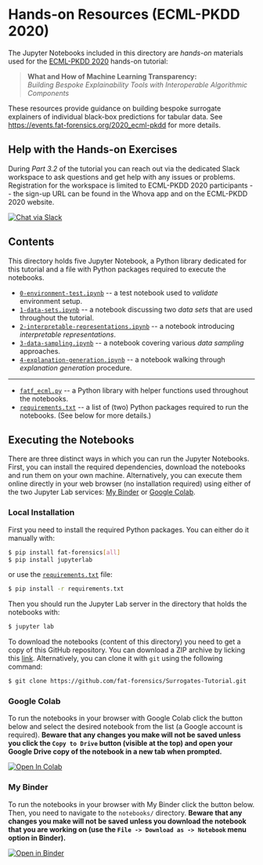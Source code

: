 # Hands-on Resources (ECML-PKDD 2020) #

The Jupyter Notebooks included in this directory are *hands-on* materials
used for the [ECML-PKDD 2020](https://ecmlpkdd2020.net/) hands-on tutorial:

> **What and How of Machine Learning Transparency:**  
  *Building Bespoke Explainability Tools with Interoperable Algorithmic
  Components*

These resources provide guidance on building bespoke surrogate explainers
of individual black-box predictions for tabular data.
See <https://events.fat-forensics.org/2020_ecml-pkdd> for more details.

## Help with the Hands-on Exercises ##

During *Part 3.2* of the tutorial you can reach out via the dedicated Slack
workspace to ask questions and get help with any issues or problems.
Registration for the workspace is limited to ECML-PKDD 2020 participants --
the sign-up URL can be found in the Whova app and on the ECML-PKDD 2020
website.

[![Chat via Slack](https://img.shields.io/badge/slack-FAT%20Forensics%20events-yellow.svg?logo=slack)](https://fatforensicsevents.slack.com/)

## Contents ##

This directory holds five Jupyter Notebook, a Python library dedicated for this
tutorial and a file with Python packages required to execute the notebooks.

* [`0-environment-test.ipynb`](0-environment-test.ipynb) -- a test notebook
  used to *validate* environment setup.
* [`1-data-sets.ipynb`](1-data-sets.ipynb) -- a notebook discussing two
  *data sets* that are used throughout the tutorial.
* [`2-interpretable-representations.ipynb`](2-interpretable-representations.ipynb)
  -- a notebook introducing *interpretable representations*.
* [`3-data-sampling.ipynb`](3-data-sampling.ipynb) -- a notebook covering
  various *data sampling* approaches.
* [`4-explanation-generation.ipynb`](4-explanation-generation.ipynb) -- a
  notebook walking through *explanation generation* procedure.

---

* [`fatf_ecml.py`](fatf_ecml.py) -- a Python library with helper functions used
  throughout the notebooks.
* [`requirements.txt`](requirements.txt) -- a list of (two) Python packages
  required to run the notebooks. (See below for more details.)

## Executing the Notebooks ##

There are three distinct ways in which you can run the Jupyter Notebooks.
First, you can install the required dependencies, download the notebooks and
run them on your own machine.
Alternatively, you can execute them online directly in your web browser
(no installation required) using either of the two Jupyter Lab services:
[My Binder](https://mybinder.org/) or
[Google Colab](https://colab.research.google.com/).

### Local Installation ###

First you need to install the required Python packages.
You can either do it manually with:
``` bash
$ pip install fat-forensics[all]
$ pip install jupyterlab
```

or use the [`requirements.txt`](requirements.txt) file:
``` bash
$ pip install -r requirements.txt
```

Then you should run the Jupyter Lab server in the directory that holds
the notebooks with:
``` bash
$ jupyter lab
```

To download the notebooks (content of this directory) you need to get a copy
of this GitHub repository.
You can download a ZIP archive by licking this
[link](https://github.com/fat-forensics/Surrogates-Tutorial/archive/master.zip).
Alternatively, you can clone it with `git` using the following command:
``` bash
$ git clone https://github.com/fat-forensics/Surrogates-Tutorial.git
```

### Google Colab ###

To run the notebooks in your browser with Google Colab click the button below
and select the desired notebook from the list (a Google account is required).
**Beware that any changes you make will not be saved unless you click the
`Copy to Drive` button (visible at the top) and open your Google Drive
copy of the notebook in a new tab when prompted.**

[![Open In Colab](https://colab.research.google.com/assets/colab-badge.svg)](https://colab.research.google.com/github/fat-forensics/Surrogates-Tutorial/blob/master/)

### My Binder ###

To run the notebooks in your browser with My Binder click the button below.
Then, you need to navigate to the `notebooks/`
directory.
**Beware that any changes you make will not be saved unless you download
the notebook that you are working on (use the `File -> Download as -> Notebook`
menu option in Binder).**

[![Open in Binder](https://mybinder.org/badge_logo.svg)](https://mybinder.org/v2/gh/fat-forensics/Surrogates-Tutorial/master?filepath=notebooks)
